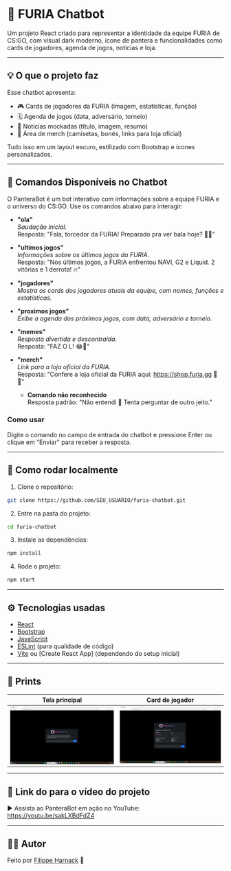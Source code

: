 # 🐆 FURIA Chatbot

Um projeto React criado para representar a identidade da equipe FURIA de CS:GO, com visual dark moderno, ícone de pantera e funcionalidades como cards de jogadores, agenda de jogos, notícias e loja.

---

## 💡 O que o projeto faz

Esse chatbot apresenta:

- 🎮 Cards de jogadores da FURIA (imagem, estatísticas, função)
- 🗓️ Agenda de jogos (data, adversário, torneio)
- 📰 Notícias mockadas (título, imagem, resumo)
- 🛒 Área de merch (camisetas, bonés, links para loja oficial)

Tudo isso em um layout escuro, estilizado com Bootstrap e ícones personalizados.

---
## 💬 Comandos Disponíveis no Chatbot

O PanteraBot é um bot interativo com informações sobre a equipe FURIA e o universo do CS:GO. Use os comandos abaixo para interagir:

- **"ola"**  
  _Saudação inicial._  
  Resposta: "Fala, torcedor da FURIA! Preparado pra ver bala hoje? 🐱‍👤"

- **"ultimos jogos"**  
  _Informações sobre os últimos jogos da FURIA._  
  Resposta: "Nos últimos jogos, a FURIA enfrentou NAVI, G2 e Liquid. 2 vitórias e 1 derrota! 🔥"

- **"jogadores"**  
  _Mostra os cards dos jogadores atuais da equipe, com nomes, funções e estatísticas._

- **"proximos jogos"**  
  _Exibe a agenda dos próximos jogos, com data, adversário e torneio._

- **"memes"**  
  _Resposta divertida e descontraída._  
  Resposta: "FAZ O L! 😂🐾"

- **"merch"**  
  _Link para a loja oficial da FURIA._  
  Resposta: "Confere a loja oficial da FURIA aqui: https://shop.furia.gg 👕🧢"

  - **Comando não reconhecido**  
  Resposta padrão: "Não entendi 🤔 Tenta perguntar de outro jeito."

### Como usar

Digite o comando no campo de entrada do chatbot e pressione Enter ou clique em "Enviar" para receber a resposta.

---


## 🚀 Como rodar localmente

1. Clone o repositório:

```bash
git clone https://github.com/SEU_USUARIO/furia-chatbot.git
```

2. Entre na pasta do projeto:

```bash
cd furia-chatbot
```

3. Instale as dependências:

```bash
npm install
```

4. Rode o projeto:

```bash
npm start
```

---

## ⚙️ Tecnologias usadas

- [React](https://reactjs.org/)
- [Bootstrap](https://getbootstrap.com/)
- [JavaScript](https://developer.mozilla.org/pt-BR/docs/Web/JavaScript)
- [ESLint](https://eslint.org/) (para qualidade de código)
- [Vite](https://vitejs.dev/) ou [Create React App] (dependendo do setup inicial)

---

## 📸 Prints

| Tela principal | Card de jogador |
|----------------|-----------------|
| ![tela1](./prints/home.png) | ![tela2](./prints/jogadores.png) |



---

## 🔗 Link do para o vídeo do projeto

▶️ Assista ao PanteraBot em ação no YouTube:
https://youtu.be/sakLXBdFdZ4

---

## 👨‍💻 Autor

Feito  por [Filippe Harnack](https://github.com/FilippeHarnack) 🚀


